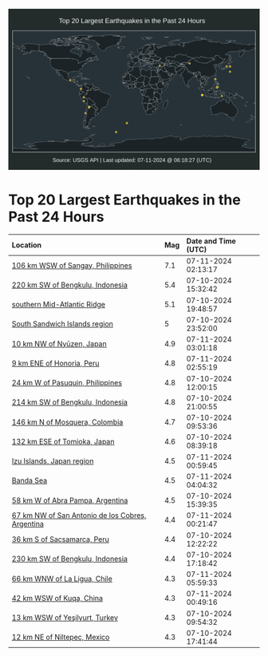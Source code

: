 ![Map](./map.png)

# Top 20 Largest Earthquakes in the Past 24 Hours

| Location | Mag | Date and Time (UTC) |
|:---|:---|:---|
| [106 km WSW of Sangay, Philippines](https://earthquake.usgs.gov/earthquakes/eventpage/us7000myfa) | 7.1 | 07-11-2024 02:13:17 |
| [220 km SW of Bengkulu, Indonesia](https://earthquake.usgs.gov/earthquakes/eventpage/us7000mya1) | 5.4 | 07-10-2024 15:32:42 |
| [southern Mid-Atlantic Ridge](https://earthquake.usgs.gov/earthquakes/eventpage/us7000mydy) | 5.1 | 07-10-2024 19:48:57 |
| [South Sandwich Islands region](https://earthquake.usgs.gov/earthquakes/eventpage/us7000myf0) | 5 | 07-10-2024 23:52:00 |
| [10 km NW of Nyūzen, Japan](https://earthquake.usgs.gov/earthquakes/eventpage/us7000myhp) | 4.9 | 07-11-2024 03:01:18 |
| [9 km ENE of Honoria, Peru](https://earthquake.usgs.gov/earthquakes/eventpage/us7000myhh) | 4.8 | 07-11-2024 02:55:19 |
| [24 km W of Pasuquin, Philippines](https://earthquake.usgs.gov/earthquakes/eventpage/us7000my99) | 4.8 | 07-10-2024 12:00:15 |
| [214 km SW of Bengkulu, Indonesia](https://earthquake.usgs.gov/earthquakes/eventpage/us7000myeg) | 4.8 | 07-10-2024 21:00:55 |
| [146 km N of Mosquera, Colombia](https://earthquake.usgs.gov/earthquakes/eventpage/us7000my8v) | 4.7 | 07-10-2024 09:53:36 |
| [132 km ESE of Tomioka, Japan](https://earthquake.usgs.gov/earthquakes/eventpage/us7000my8n) | 4.6 | 07-10-2024 08:39:18 |
| [Izu Islands, Japan region](https://earthquake.usgs.gov/earthquakes/eventpage/us7000myf5) | 4.5 | 07-11-2024 00:59:45 |
| [Banda Sea](https://earthquake.usgs.gov/earthquakes/eventpage/us7000myi3) | 4.5 | 07-11-2024 04:04:32 |
| [58 km W of Abra Pampa, Argentina](https://earthquake.usgs.gov/earthquakes/eventpage/us7000mya4) | 4.5 | 07-10-2024 15:39:35 |
| [67 km NW of San Antonio de los Cobres, Argentina](https://earthquake.usgs.gov/earthquakes/eventpage/us7000myf2) | 4.4 | 07-11-2024 00:21:47 |
| [36 km S of Sacsamarca, Peru](https://earthquake.usgs.gov/earthquakes/eventpage/us7000my9d) | 4.4 | 07-10-2024 12:22:22 |
| [230 km SW of Bengkulu, Indonesia](https://earthquake.usgs.gov/earthquakes/eventpage/us7000mybu) | 4.4 | 07-10-2024 17:18:42 |
| [66 km WNW of La Ligua, Chile](https://earthquake.usgs.gov/earthquakes/eventpage/us7000myif) | 4.3 | 07-11-2024 05:59:33 |
| [42 km WSW of Kuqa, China](https://earthquake.usgs.gov/earthquakes/eventpage/us7000myf4) | 4.3 | 07-11-2024 00:49:16 |
| [13 km WSW of Yeşilyurt, Turkey](https://earthquake.usgs.gov/earthquakes/eventpage/us7000my8x) | 4.3 | 07-10-2024 09:54:32 |
| [12 km NE of Niltepec, Mexico](https://earthquake.usgs.gov/earthquakes/eventpage/us7000myc1) | 4.3 | 07-10-2024 17:41:44 |
